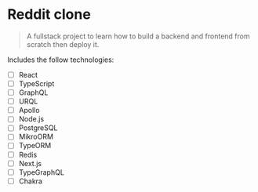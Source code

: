 # Reddit clone

> A fullstack project to learn how to build a backend and frontend from scratch then deploy it.

Includes the follow technologies:

- [ ] React
- [ ] TypeScript
- [ ] GraphQL
- [ ] URQL
- [ ] Apollo
- [ ] Node.js
- [ ] PostgreSQL
- [ ] MikroORM
- [ ] TypeORM
- [ ] Redis
- [ ] Next.js
- [ ] TypeGraphQL
- [ ] Chakra
